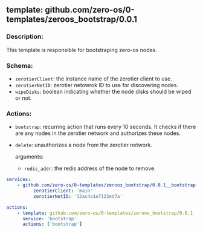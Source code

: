 ## template: github.com/zero-os/0-templates/zeroos_bootstrap/0.0.1

### Description:
This template is responsible for bootstraping zero-os nodes.

### Schema:

- `zerotierClient`: the instance name of the zerotier client to use.
- `zerotierNetID`: zerotier netowrok ID to use for discovering nodes.
- `wipeDisks`: boolean indicating whether the node disks should be wiped or not.


### Actions:
- `bootstrap`: recurring action that runs every 10 seconds. It checks if there are any nodes in the zerotier network and authorizes these nodes.
- `delete`: unauthorizes a node from the zerotier network.

    arguments:
    - `redis_addr`: the redis address of the node to remove.


```yaml
services:
    - github.com/zero-os/0-templates/zeroos_bootstrap/0.0.1__bootstrap:
          zerotierClient: 'main'
          zerotierNetID: '12ac4a1e7122ed7a'

actions:
    - template: github.com/zero-os/0-templates/zeroos_bootstrap/0.0.1
      service: 'bootstrap'
      actions: ['bootstrap']

```